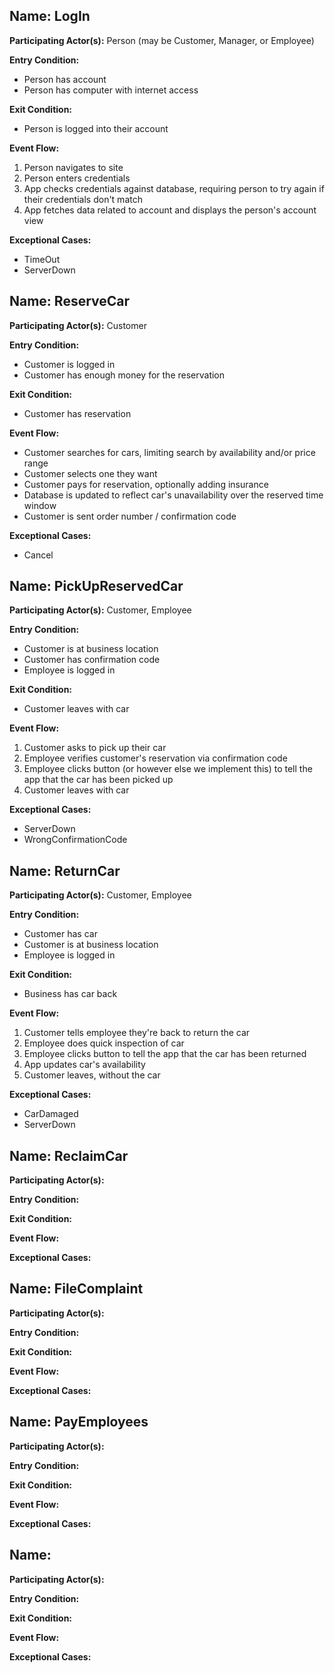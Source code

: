 ## **Name:** LogIn
**Participating Actor(s):** Person (may be Customer, Manager, or Employee)

**Entry Condition:**
- Person has account
- Person has computer with internet access

**Exit Condition:**
- Person is logged into their account

**Event Flow:**
1. Person navigates to site
2. Person enters credentials
3. App checks credentials against database, requiring person to try again if their credentials don't match
4. App fetches data related to account and displays the person's account view

**Exceptional Cases:**
- TimeOut
- ServerDown

## **Name:** ReserveCar
**Participating Actor(s):** Customer

**Entry Condition:** 
- Customer is logged in
- Customer has enough money for the reservation

**Exit Condition:**
- Customer has reservation

**Event Flow:**
- Customer searches for cars, limiting search by availability and/or price range
- Customer selects one they want
- Customer pays for reservation, optionally adding insurance
- Database is updated to reflect car's unavailability over the reserved time window
- Customer is sent order number / confirmation code

**Exceptional Cases:**
- Cancel

## **Name:** PickUpReservedCar
**Participating Actor(s):** Customer, Employee

**Entry Condition:**
- Customer is at business location
- Customer has confirmation code
- Employee is logged in

**Exit Condition:**
- Customer leaves with car

**Event Flow:**
1. Customer asks to pick up their car
2. Employee verifies customer's reservation via confirmation code
3. Employee clicks button (or however else we implement this) to tell the app that the car has been picked up
4. Customer leaves with car

**Exceptional Cases:**
- ServerDown
- WrongConfirmationCode

## **Name:** ReturnCar
**Participating Actor(s):** Customer, Employee

**Entry Condition:**
- Customer has car
- Customer is at business location
- Employee is logged in

**Exit Condition:**
- Business has car back

**Event Flow:**
1. Customer tells employee they're back to return the car
2. Employee does quick inspection of car
3. Employee clicks button to tell the app that the car has been returned
4. App updates car's availability
5. Customer leaves, without the car

**Exceptional Cases:**
- CarDamaged
- ServerDown

## **Name:** ReclaimCar
**Participating Actor(s):** 

**Entry Condition:**

**Exit Condition:**

**Event Flow:**

**Exceptional Cases:**

## **Name:** FileComplaint
**Participating Actor(s):** 

**Entry Condition:**

**Exit Condition:**

**Event Flow:**

**Exceptional Cases:**

## **Name:** PayEmployees
**Participating Actor(s):** 

**Entry Condition:**

**Exit Condition:**

**Event Flow:**

**Exceptional Cases:**

## **Name:**
**Participating Actor(s):** 

**Entry Condition:**

**Exit Condition:**

**Event Flow:**

**Exceptional Cases:**

